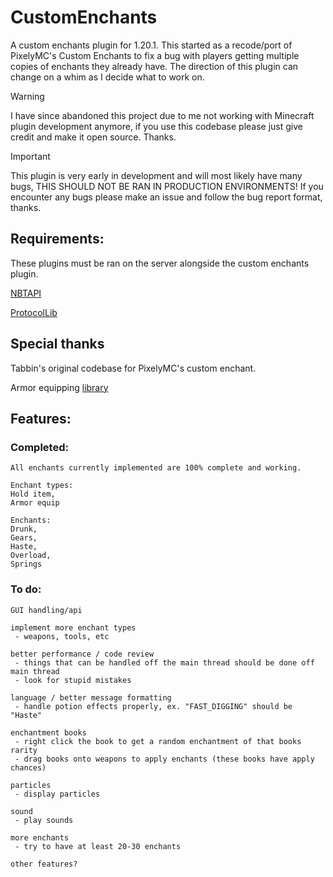 # CustomEnchants
A custom enchants plugin for 1.20.1. This started as a recode/port of PixelyMC's Custom Enchants to fix a bug with players getting multiple copies of enchants they already have. The direction of this plugin can change on a whim as I decide what to work on.

> [!WARNING]
> I have since abandoned this project due to me not working with Minecraft plugin development anymore, if you use this codebase please just give credit and make it open source. Thanks.

> [!IMPORTANT]
> This plugin is very early in development and will most likely have many bugs, THIS SHOULD NOT BE RAN IN PRODUCTION ENVIRONMENTS! If you encounter any bugs please make an issue and follow the bug report format, thanks.

## Requirements:
These plugins must be ran on the server alongside the custom enchants plugin.
  
[NBTAPI](https://www.spigotmc.org/resources/nbt-api.7939/) 

[ProtocolLib](https://www.spigotmc.org/resources/protocollib.1997/)

## Special thanks

Tabbin's original codebase for PixelyMC's custom enchant.

Armor equipping [library](https://www.spigotmc.org/threads/arnuhs-armorequipevent.545188/) 

## Features:

### Completed:
```
All enchants currently implemented are 100% complete and working.

Enchant types:
Hold item,
Armor equip

Enchants:
Drunk,
Gears,
Haste,
Overload,
Springs
```

### To do:
```
GUI handling/api

implement more enchant types
 - weapons, tools, etc

better performance / code review
 - things that can be handled off the main thread should be done off main thread
 - look for stupid mistakes

language / better message formatting
 - handle potion effects properly, ex. "FAST_DIGGING" should be "Haste"

enchantment books
 - right click the book to get a random enchantment of that books rarity
 - drag books onto weapons to apply enchants (these books have apply chances)

particles
 - display particles

sound
 - play sounds

more enchants 
 - try to have at least 20-30 enchants

other features?
```
